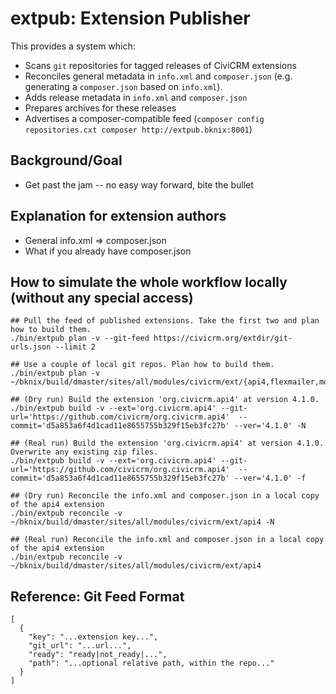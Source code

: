 # extpub: Extension Publisher

This provides a system which:

* Scans `git` repositories for tagged releases of CiviCRM extensions
* Reconciles general metadata in `info.xml` and `composer.json` (e.g. generating a `composer.json` based on `info.xml`).
* Adds release metadata in `info.xml` and `composer.json`
* Prepares archives for these releases
* Advertises a composer-compatible feed (`composer config repositories.cxt composer http://extpub.bknix:8001`)

## Background/Goal

* Get past the jam -- no easy way forward, bite the bullet

## Explanation for extension authors

* General info.xml => composer.json
* What if you already have composer.json

## How to simulate the whole workflow locally (without any special access)

```
## Pull the feed of published extensions. Take the first two and plan how to build them.
./bin/extpub plan -v --git-feed https://civicrm.org/extdir/git-urls.json --limit 2

## Use a couple of local git repos. Plan how to build them.
./bin/extpub plan -v ~/bknix/build/dmaster/sites/all/modules/civicrm/ext/{api4,flexmailer,mosaico}

## (Dry run) Build the extension 'org.civicrm.api4' at version 4.1.0.
./bin/extpub build -v --ext='org.civicrm.api4' --git-url='https://github.com/civicrm/org.civicrm.api4'  --commit='d5a853a6f4d1cad11e8655755b329f15eb3fc27b' --ver='4.1.0' -N

## (Real run) Build the extension 'org.civicrm.api4' at version 4.1.0. Overwrite any existing zip files.
./bin/extpub build -v --ext='org.civicrm.api4' --git-url='https://github.com/civicrm/org.civicrm.api4'  --commit='d5a853a6f4d1cad11e8655755b329f15eb3fc27b' --ver='4.1.0' -f

## (Dry run) Reconcile the info.xml and composer.json in a local copy of the api4 extension
./bin/extpub reconcile -v ~/bknix/build/dmaster/sites/all/modules/civicrm/ext/api4 -N

## (Real run) Reconcile the info.xml and composer.json in a local copy of the api4 extension
./bin/extpub reconcile -v ~/bknix/build/dmaster/sites/all/modules/civicrm/ext/api4
```

## Reference: Git Feed Format

```
[
  {
    "key": "...extension key...",
    "git_url": "...url...",
    "ready": "ready|not_ready|...",
    "path": "...optional relative path, within the repo..."
  }
]
```
